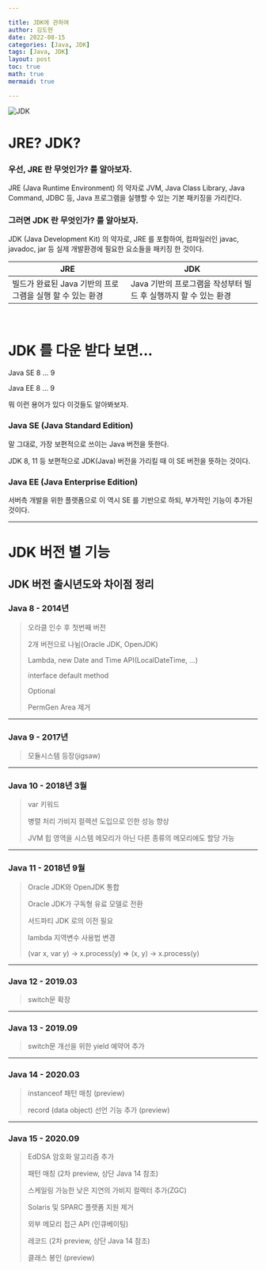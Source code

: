 ```yaml
---

title: JDK에 관하여
author: 김도현
date: 2022-08-15
categories: [Java, JDK]
tags: [Java, JDK]
layout: post
toc: true
math: true
mermaid: true

---
```


![JDK](https://img1.daumcdn.net/thumb/R1280x0/?scode=mtistory2&fname=https%3A%2F%2Fblog.kakaocdn.net%2Fdn%2FMk8as%2FbtqKsoI4jA3%2F5VnitlEi9njb43qk9kHuik%2Fimg.webp)

# JRE? JDK?

### 우선, JRE 란 무엇인가? 를 알아보자.

JRE (Java Runtime Environment) 의 약자로 JVM, Java Class Library, Java Command, JDBC 등, Java 프로그램을 실행할 수 있는 기본 패키징을 가리킨다.

### 그러면 JDK 란 무엇인가? 를 알아보자.

JDK (Java Development Kit) 의 약자로, JRE 를 포함하여, 컴파일러인 javac, javadoc, jar 등 실제 개발환경에 필요한 요소들을 패키징 한 것이다.

| JRE                                 | JDK                                     |
|-------------------------------------|-----------------------------------------|
| 빌드가 완료된 Java 기반의 프로그램을 실행 할 수 있는 환경 | Java 기반의 프로그램을 작성부터 빌드 후 실행까지 할 수 있는 환경 |

<br>

# JDK 를 다운 받다 보면...

Java SE 8 ... 9

Java EE 8 ... 9

뭐 이런 용어가 있다 이것들도 알아봐보자.

### Java SE (Java Standard Edition)

말 그대로, 가장 보편적으로 쓰이는 Java 버전을 뜻한다.

JDK 8, 11 등 보편적으로 JDK(Java) 버전을 가리킬 때 이 SE 버전을 뜻하는 것이다.

### Java EE (Java Enterprise Edition)

서버측 개발을 위한 플랫폼으로 이 역시 SE 를 기반으로 하되, 부가적인 기능이 추가된 것이다.

---

# JDK 버전 별 기능

## JDK 버전 출시년도와 차이점 정리

### Java 8 - 2014년

> 오라클 인수 후 첫번째 버전
>
> 2개 버전으로 나뉨(Oracle JDK, OpenJDK)
>
> Lambda, new Date and Time API(LocalDateTime, …)
>
> interface default method
>
> Optional
>
> PermGen Area 제거

---

### Java 9 - 2017년

> 모듈시스템 등장(jigsaw)

---

### Java 10 - 2018년 3월

> var 키워드
>
> 병렬 처리 가비지 컬렉션 도입으로 인한 성능 향상
>
> JVM 힙 영역을 시스템 메모리가 아닌 다른 종류의 메모리에도 할당 가능

---

### Java 11 - 2018년 9월

> Oracle JDK와 OpenJDK 통합
>
> Oracle JDK가 구독형 유료 모델로 전환
>
> 서드파티 JDK 로의 이전 필요
>
> lambda 지역변수 사용법 변경
>
> (var x, var y) -> x.process(y) => (x, y) -> x.process(y)

---

### Java 12 - 2019.03

> switch문 확장

---

### Java 13 - 2019.09

> switch문 개선을 위한 yield 예약어 추가

---

### Java 14 - 2020.03

> instanceof 패턴 매칭 (preview)
>
> record (data object) 선언 기능 추가 (preview)

---

### Java 15 - 2020.09

> EdDSA 암호화 알고리즘 추가
>
> 패턴 매칭 (2차 preview, 상단 Java 14 참조)
>
> 스케일링 가능한 낮은 지연의 가비지 컬렉터 추가(ZGC)
>
> Solaris 및 SPARC 플랫폼 지원 제거
>
> 외부 메모리 접근 API (인큐베이팅)
>
> 레코드 (2차 preview, 상단 Java 14 참조)
>
> 클래스 봉인 (preview)
